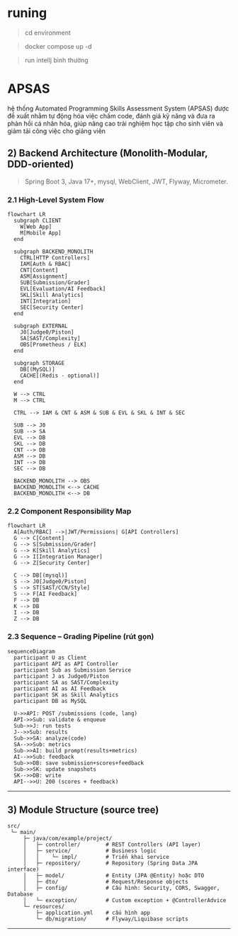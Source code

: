 # runing
> cd environment

> docker compose up -d

> run intellj bình thường

# APSAS
hệ thống Automated Programming Skills Assessment System (APSAS) được đề xuất nhằm tự động hóa việc chấm code, đánh giá kỹ năng và đưa ra phản hồi cá nhân hóa, giúp nâng cao trải nghiệm học tập cho sinh viên và giảm tải công việc cho giảng viên

## 2) Backend Architecture (Monolith-Modular, DDD-oriented)

> Spring Boot 3, Java 17+, mysql, WebClient, JWT, Flyway, Micrometer.

### 2.1 High-Level System Flow

```mermaid
flowchart LR
  subgraph CLIENT
    W[Web App]
    M[Mobile App]
  end

  subgraph BACKEND_MONOLITH
    CTRL[HTTP Controllers]
    IAM[Auth & RBAC]
    CNT[Content]
    ASM[Assignment]
    SUB[Submission/Grader]
    EVL[Evaluation/AI Feedback]
    SKL[Skill Analytics]
    INT[Integration]
    SEC[Security Center]
  end

  subgraph EXTERNAL
    J0[Judge0/Piston]
    SA[SAST/Complexity]
    OBS[Prometheus / ELK]
  end

  subgraph STORAGE
    DB[(MySQL)]
    CACHE[(Redis - optional)]
  end

  W --> CTRL
  M --> CTRL

  CTRL --> IAM & CNT & ASM & SUB & EVL & SKL & INT & SEC

  SUB --> J0
  SUB --> SA
  EVL --> DB
  SKL --> DB
  CNT --> DB
  ASM --> DB
  INT --> DB
  SEC --> DB

  BACKEND_MONOLITH --> OBS
  BACKEND_MONOLITH <--> CACHE
  BACKEND_MONOLITH <--> DB

```

### 2.2 Component Responsibility Map

```mermaid
flowchart LR
  A[Auth/RBAC] -->|JWT/Permissions| G[API Controllers]
  G --> C[Content]
  G --> S[Submission/Grader]
  G --> K[Skill Analytics]
  G --> I[Integration Manager]
  G --> Z[Security Center]

  C --> DB[(mysql)]
  S --> J0[Judge0/Piston]
  S --> ST[SAST/CCN/Style]
  S --> F[AI Feedback]
  F --> DB
  K --> DB
  I --> DB
  Z --> DB
```

### 2.3 Sequence – Grading Pipeline (rút gọn)

```mermaid
sequenceDiagram
  participant U as Client
  participant API as API Controller
  participant Sub as Submission Service
  participant J as Judge0/Piston
  participant SA as SAST/Complexity
  participant AI as AI Feedback
  participant SK as Skill Analytics
  participant DB as MySQL

  U->>API: POST /submissions (code, lang)
  API->>Sub: validate & enqueue
  Sub->>J: run tests
  J-->>Sub: results
  Sub->>SA: analyze(code)
  SA-->>Sub: metrics
  Sub->>AI: build prompt(results+metrics)
  AI-->>Sub: feedback
  Sub->>DB: save submission+scores+feedback
  Sub->>SK: update snapshots
  SK-->>DB: write
  API-->>U: 200 (scores + feedback)

```

---

## 3) Module Structure (source tree)

```text
src/
 └─ main/
     ├─ java/com/example/project/
     │   ├─ controller/        # REST Controllers (API layer)
     │   ├─ service/           # Business logic
     │   │    └─ impl/         # Triển khai service
     │   ├─ repository/        # Repository (Spring Data JPA interface)
     │   ├─ model/             # Entity (JPA @Entity) hoặc DTO
     │   ├─ dto/               # Request/Response objects
     │   ├─ config/            # Cấu hình: Security, CORS, Swagger, Database
     │   └─ exception/         # Custom exception + @ControllerAdvice
     └─ resources/
         ├─ application.yml    # cấu hình app
         └─ db/migration/      # Flyway/Liquibase scripts
```

---
